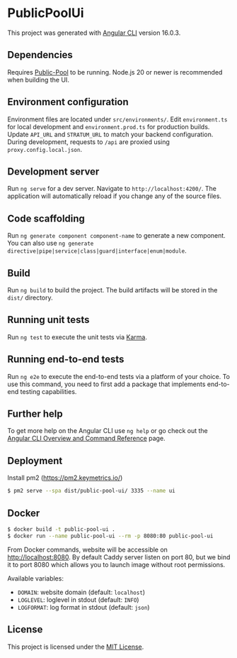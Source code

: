 # PublicPoolUi

This project was generated with [Angular CLI](https://github.com/angular/angular-cli) version 16.0.3.

## Dependencies

Requires [Public-Pool](https://github.com/benjamin-wilson/public-pool) to be running. Node.js 20 or newer is recommended when building the UI.

## Environment configuration

Environment files are located under `src/environments/`. Edit `environment.ts` for local development and `environment.prod.ts` for production builds. Update `API_URL` and `STRATUM_URL` to match your backend configuration. During development, requests to `/api` are proxied using `proxy.config.local.json`.

## Development server

Run `ng serve` for a dev server. Navigate to `http://localhost:4200/`. The application will automatically reload if you change any of the source files.

## Code scaffolding

Run `ng generate component component-name` to generate a new component. You can also use `ng generate directive|pipe|service|class|guard|interface|enum|module`.

## Build

Run `ng build` to build the project. The build artifacts will be stored in the `dist/` directory.

## Running unit tests

Run `ng test` to execute the unit tests via [Karma](https://karma-runner.github.io).

## Running end-to-end tests

Run `ng e2e` to execute the end-to-end tests via a platform of your choice. To use this command, you need to first add a package that implements end-to-end testing capabilities.

## Further help

To get more help on the Angular CLI use `ng help` or go check out the [Angular CLI Overview and Command Reference](https://angular.io/cli) page.

## Deployment

Install pm2 (https://pm2.keymetrics.io/)

```bash
$ pm2 serve --spa dist/public-pool-ui/ 3335 --name ui
```

## Docker

```bash
$ docker build -t public-pool-ui .
$ docker run --name public-pool-ui --rm -p 8080:80 public-pool-ui
```

From Docker commands, website will be accessible on [http://localhost:8080](http://localhost:8080). By default Caddy server listen on port 80, but we bind it to port 8080 which allows you to launch image without root permissions.

Available variables:
* `DOMAIN`: website domain (default: `localhost`)
* `LOGLEVEL`: loglevel in stdout (default: `INFO`)
* `LOGFORMAT`: log format in stdout (default: `json`)

## License

This project is licensed under the [MIT License](LICENSE).
